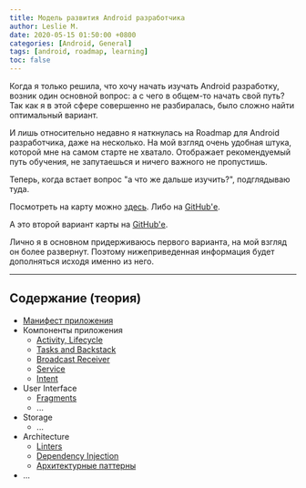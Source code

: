 ```yaml
---
title: Модель развития Android разработчика
author: Leslie M.
date: 2020-05-15 01:50:00 +0800
categories: [Android, General]
tags: [android, roadmap, learning]
toc: false
---
```


Когда я только решила, что хочу начать изучать Android разработку, возник один
основной вопрос: а с чего в общем-то начать свой путь? Так как я в этой сфере
совершенно не разбиралась, было сложно найти оптимальный вариант.

И лишь относительно недавно я наткнулась на Roadmap для Android разработчика,
даже на несколько. На мой взгляд очень удобная штука, которой мне на самом
старте не хватало. Отображает рекомендуемый путь обучения, не запутаешься и ничего
важного не пропустишь.

Теперь, когда встает вопрос "а что же дальше изучить?", подглядываю туда.

Посмотреть на карту можно [здесь](/assets/img/posts/roadmap-android-developer/android_roadmap.png). Либо на [GitHub'е](https://github.com/mobile-roadmap/android-developer-roadmap).

А это второй вариант карты на [GitHub'е](https://github.com/MindorksOpenSource/android-developer-roadmap).

Лично я в основном придерживаюсь первого варианта, на мой взгляд он более развернут.
Поэтому нижеприведенная информация будет дополняться исходя именно из него.

***

## Содержание (теория)

- [Манифест приложения]()
- Компоненты приложения
    - [Activity, Lifecycle]()
    - [Tasks and Backstack]()
    - [Broadcast Receiver]()
    - [Service]()
    - [Intent]()
- User Interface
    - [Fragments]()
    - ...
- Storage
    - ...
- Architecture
    - [Linters]()
    - [Dependency Injection]()
    - [Архитектурные паттерны]()
- ...
